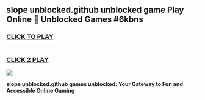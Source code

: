 
## slope unblocked.github unblocked game Play Online 👋 Unblocked Games #6kbns
<h3>
<a href="https://premium.freeplayer.one?title=slope_unblocked.github&ref=21F">CLICK TO PLAY</a></h3>
<hr>

<h3>
<a href="https://premium.freeplayer.one?title=slope_unblocked.github&ref=21F">CLICK 2 PLAY</a>
  
</h3>

<a href="https://premium.freeplayer.one?title=slope_unblocked.github&ref=21F/"><img src="https://clearcache.store/games.png"></a>


**slope unblocked.github games unblocked: Your Gateway to Fun and Accessible Online Gaming**
